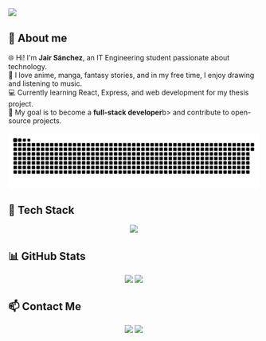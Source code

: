 <img src="https://readme-typing-svg.herokuapp.com/?font=Roboto&weight=900&size=40=true&vCenter=true&width=500&height=70&duration=4000&color=B3B3B3&lines=Hi+There!+👋;+I'm+Jair+Sánchez!;" />

<h2>📖 About me</h2> 
🌐 Hi! I'm <b>Jair Sánchez</b>, an IT Engineering student passionate about technology.<br>
🎨 I love anime, manga, fantasy stories, and in my free time, I enjoy drawing and listening to music.<br>  
💻 Currently learning React, Express, and web development for my thesis project.<br>  
🎯 My goal is to become a <b>full-stack developer</b>b> and contribute to open-source projects. 

<div align="center">
  <br>
  <img alt="snake eating my contributions" src="https://raw.githubusercontent.com/codediaz/codediaz/output/github-contribution-grid-snake.svg" />
  <br/>
</div>

<h2>🚀 Tech Stack</h2> 
<p align="center">
  <a href="https://skillicons.dev">
    <img src="https://skillicons.dev/icons?i=figma,git,github,docker,postman,java,py,php,c,cs,dart,html,css,js,ts,jquery,angular,react,flask,express,spring,laravel,dotnet,tailwind,bootstrap,flutter,nodejs,mysql,postgres,mongodb" />
  </a>
</p>

## 📊 GitHub Stats  
<p align="center">
  <img src="https://github-readme-stats.vercel.app/api?username=tu-usuario&show_icons=true&theme=tokyonight" width="48%"/>
  <img src="https://github-readme-streak-stats.herokuapp.com/?user=tu-usuario&theme=tokyonight" width="48%"/>
</p>

## 📫 Contact Me  
<p align="center">
  <a href="mailto:tuemail@gmail.com"><img src="https://img.shields.io/badge/Gmail-D14836?style=for-the-badge&logo=gmail&logoColor=white"></a>
  <a href="https://www.linkedin.com/in/tuusuario"><img src="https://img.shields.io/badge/LinkedIn-0A66C2?style=for-the-badge&logo=linkedin&logoColor=white"></a>
</p>
